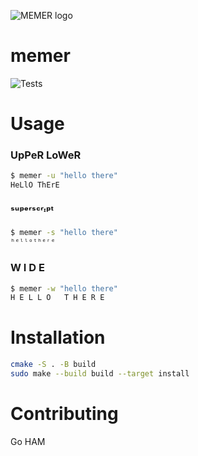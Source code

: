 ![MEMER logo](images/logo.png)

# memer
![Tests](https://github.com/iwishiwasaneagle/memer/workflows/Tests/badge.svg)

# Usage
### UpPeR LoWeR 
```bash
$ memer -u "hello there"
HeLlO ThErE
```
### ˢᵘᵖᵉʳˢᶜʳᶦᵖᵗ
```bash
$ memer -s "hello there"
ʰᵉˡˡᵒᵗʰᵉʳᵉ
```
### W I D E
```bash
$ memer -w "hello there"
H E L L O   T H E R E
```

# Installation

```bash
cmake -S . -B build
sudo make --build build --target install
```

# Contributing

Go HAM
